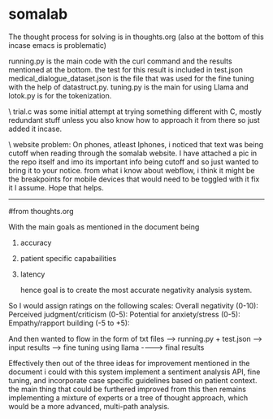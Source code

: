 # somalab

The thought process for solving is in thoughts.org (also at the bottom of this incase emacs is problematic) 

running.py is the main code with the curl command and the results mentioned at the bottom. the test for this result is included in test.json 
medical_dialogue_dataset.json is the file that was used for the fine tuning with the help of datastruct.py. 
tuning.py is the main for using Llama and  lotok.py is for the tokenization. 

\\ trial.c was some initial attempt at trying something different with C, mostly redundant stuff unless you also know how to approach it from there so just added it incase. 

\\  website problem: On phones, atleast Iphones, i noticed that text was being cutoff when reading through the somalab website. I have attached a pic in the repo itself and imo its important info being cutoff and so just wanted to bring it to your notice. from what i know about webflow, i think it might be the breakpoints for mobile devices that would need to be toggled with it fix it I assume. Hope that helps. 

---------------

#from thoughts.org 


With the main goals as mentioned in the document being
1) accuracy
2) patient specific capabailities
3) latency

   hence goal is to create the most accurate negativity analysis system.

So I would assign ratings  on the following scales:
Overall negativity (0-10): 
Perceived judgment/criticism (0-5):
Potential for anxiety/stress (0-5): 
Empathy/rapport building (-5 to +5):

And then wanted to flow in the form of txt files --> running.py + test.json --> input results --> fine tuning using llama ----> final results


Effectively then out of the three ideas for improvement mentioned in the document
i could with this system implement a sentiment analysis API, fine tuning, and incorporate case specific guidelines based on patient context.
the main thing that could be furthered improved from this then remains implementing a mixture of experts or a tree of thought approach, which would be a more advanced, multi-path analysis. 
